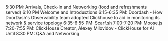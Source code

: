 5:30 PM: Arrivals, Check-In and Networking (food and refreshments served)
6:10 PM Welcome and Introductions
6:15-6:35 PM: Doordash - How DoorDash's Observability team adopted Clickhouse to aid in monitoring its network & service topology
6:35-6:55 PM: Scarf.sh
7:00-7:20 PM: Moose.js
7:20-7:55 PM: ClickHouse Creator, Alexey Milovidov - ClickHouse for AI
Until 8:30 PM: Q&A and Networking
